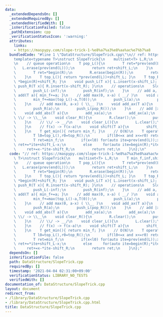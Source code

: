 ```yaml
---
data:
  _extendedDependsOn: []
  _extendedRequiredBy: []
  _extendedVerifiedWith: []
  _isVerificationFailed: false
  _pathExtension: cpp
  _verificationStatusIcon: ':warning:'
  attributes:
    links:
    - https://maspypy.com/slope-trick-1-%e8%a7%a3%e8%aa%ac%e7%b7%a8
  bundledCode: "#line 1 \"DataStructure/SlopeTrick.cpp\"\n// ref: https://maspypy.com/slope-trick-1-%e8%a7%a3%e8%aa%ac%e7%b7%a8\n\
    template<typename T>\nstruct SlopeTrick{\n    multiset<T> L,R;\n    T min_f,inf,shift_L,shift_R;\n\
    \n    // queue operation\n    T pop_L(){\n        T ret=*prev(end(L));\n     \
    \   L.erase(prev(end(L)));\n        return ret+shift_L;\n    }\n    T pop_R(){\n\
    \        T ret=*begin(R);\n        R.erase(begin(R));\n        return ret+shift_R;\n\
    \    }\n    T top_L(){ return *prev(end(L))+shift_L; }\n    T top_R(){ return\
    \ *begin(R)+shift_R; }\n    void push_L(T x){ L.insert(x-shift_L); }\n    void\
    \ push_R(T x){ R.insert(x-shift_R); }\n\n    // operations\n    SlopeTrick(T min_f=0):min_f(min_f),inf(numeric_limits<T>::max()/2),shift_L(0),shift_R(0){\n\
    \        push_L(-inf);\n        push_R(inf);\n    }\n    // add a, all\n    void\
    \ add(T a){ min_f+=a; }\n    // add max(0, x-a) ( __/ )\n    void add_xa(T a){\n\
    \        min_f+=max(top_L()-a,T(0));\n        push_L(a);\n        push_R(pop_L());\n\
    \    }\n    // add max(0, a-x) ( \\__ )\n    void add_ax(T a){\n        min_f+=max(a-top_R(),T(0));\n\
    \        push_R(a);\n        push_L(pop_R());\n    }\n    // add |x-a| ( \\/ )\n\
    \    void add_abs(T a){\n        add_xa(a);\n        add_ax(a);\n    }\n    //\
    \ \\/ -> \\__\n    void clear_R(){\n        R.clear();\n        push_R(inf);\n\
    \    }\n    // \\/ -> __/\n    void clear_L(){\n        L.clear();\n        push_L(-inf);\n\
    \    }\n    // f(x) -> f(x-a)\n    void shift(T a){\n        shift_L+=a,shift_R+=a;\n\
    \    }\n    T get_min(){ return min_f; }\n    // O(N)\n    T operator()(T x){\n\
    \        T l0=top_L(),r0=top_R();\n        if(l0<=x and x<=r0) return min_f;\n\
    \        T ret=min_f;\n        if(x<l0) for(auto ite=prev(end(L));x<*ite+shift_L;ite--)\
    \ ret+=*ite+shift_L-x;\n        else     for(auto ite=begin(R);*ite+shift_R<x;ite++)\
    \     ret+=x-*ite-shift_R;\n        return ret;\n    }\n};\n"
  code: "// ref: https://maspypy.com/slope-trick-1-%e8%a7%a3%e8%aa%ac%e7%b7%a8\ntemplate<typename\
    \ T>\nstruct SlopeTrick{\n    multiset<T> L,R;\n    T min_f,inf,shift_L,shift_R;\n\
    \n    // queue operation\n    T pop_L(){\n        T ret=*prev(end(L));\n     \
    \   L.erase(prev(end(L)));\n        return ret+shift_L;\n    }\n    T pop_R(){\n\
    \        T ret=*begin(R);\n        R.erase(begin(R));\n        return ret+shift_R;\n\
    \    }\n    T top_L(){ return *prev(end(L))+shift_L; }\n    T top_R(){ return\
    \ *begin(R)+shift_R; }\n    void push_L(T x){ L.insert(x-shift_L); }\n    void\
    \ push_R(T x){ R.insert(x-shift_R); }\n\n    // operations\n    SlopeTrick(T min_f=0):min_f(min_f),inf(numeric_limits<T>::max()/2),shift_L(0),shift_R(0){\n\
    \        push_L(-inf);\n        push_R(inf);\n    }\n    // add a, all\n    void\
    \ add(T a){ min_f+=a; }\n    // add max(0, x-a) ( __/ )\n    void add_xa(T a){\n\
    \        min_f+=max(top_L()-a,T(0));\n        push_L(a);\n        push_R(pop_L());\n\
    \    }\n    // add max(0, a-x) ( \\__ )\n    void add_ax(T a){\n        min_f+=max(a-top_R(),T(0));\n\
    \        push_R(a);\n        push_L(pop_R());\n    }\n    // add |x-a| ( \\/ )\n\
    \    void add_abs(T a){\n        add_xa(a);\n        add_ax(a);\n    }\n    //\
    \ \\/ -> \\__\n    void clear_R(){\n        R.clear();\n        push_R(inf);\n\
    \    }\n    // \\/ -> __/\n    void clear_L(){\n        L.clear();\n        push_L(-inf);\n\
    \    }\n    // f(x) -> f(x-a)\n    void shift(T a){\n        shift_L+=a,shift_R+=a;\n\
    \    }\n    T get_min(){ return min_f; }\n    // O(N)\n    T operator()(T x){\n\
    \        T l0=top_L(),r0=top_R();\n        if(l0<=x and x<=r0) return min_f;\n\
    \        T ret=min_f;\n        if(x<l0) for(auto ite=prev(end(L));x<*ite+shift_L;ite--)\
    \ ret+=*ite+shift_L-x;\n        else     for(auto ite=begin(R);*ite+shift_R<x;ite++)\
    \     ret+=x-*ite-shift_R;\n        return ret;\n    }\n};"
  dependsOn: []
  isVerificationFile: false
  path: DataStructure/SlopeTrick.cpp
  requiredBy: []
  timestamp: '2021-04-04 02:31:00+09:00'
  verificationStatus: LIBRARY_NO_TESTS
  verifiedWith: []
documentation_of: DataStructure/SlopeTrick.cpp
layout: document
redirect_from:
- /library/DataStructure/SlopeTrick.cpp
- /library/DataStructure/SlopeTrick.cpp.html
title: DataStructure/SlopeTrick.cpp
---
```

